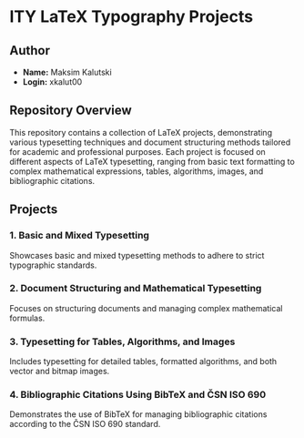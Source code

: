# ITY LaTeX Typography Projects

## Author

- **Name:** Maksim Kalutski
- **Login:** xkalut00

## Repository Overview

This repository contains a collection of LaTeX projects, demonstrating various typesetting techniques and document
structuring methods tailored for academic and professional purposes. Each project is focused on different aspects of
LaTeX typesetting, ranging from basic text formatting to complex mathematical expressions, tables, algorithms, images,
and bibliographic citations.

## Projects

### 1. Basic and Mixed Typesetting

Showcases basic and mixed typesetting methods to adhere to strict typographic standards.

### 2. Document Structuring and Mathematical Typesetting

Focuses on structuring documents and managing complex mathematical formulas.

### 3. Typesetting for Tables, Algorithms, and Images

Includes typesetting for detailed tables, formatted algorithms, and both vector and bitmap images.

### 4. Bibliographic Citations Using BibTeX and ČSN ISO 690

Demonstrates the use of BibTeX for managing bibliographic citations according to the ČSN ISO 690 standard.
